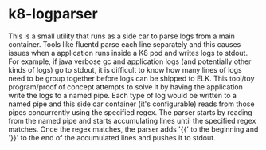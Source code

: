 # k8-logparser

This is a small utility that runs as a side car to parse logs from a main container. Tools like fluentd parse each line separately and this causes issues when a application runs inside a K8 pod and writes logs to stdout. For example, if java verbose gc and application logs (and potentially other kinds of logs) go to stdout, it is difficult to know how many lines of logs need to be group together before logs can be shipped to ELK. This tool/toy program/proof of concept attempts to solve it by having the application write the logs to a named pipe. Each type of log would be written to a named pipe and this side car container (it's configurable) reads from those pipes concurrently using the specified regex. The parser starts by reading from the named pipe and starts accumulating lines until the specified regex matches. Once the regex matches, the parser adds '{{' to the beginning and '}}' to the end of the accumulated lines and pushes it to stdout. 
